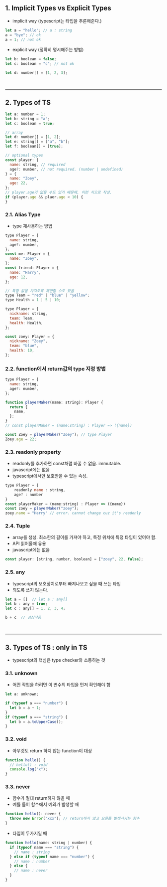 ## **1. Implicit Types vs Explicit Types**

- implicit way (typescript는 타입을 추론해준다.)

```javascript
let a = "hello"; // a : string
a = "bye"; // ok
a = 1; // not ok
```

- explicit way (정확히 명시해주는 방법)

```javascript
let b: boolean = false;
let c: boolean = "c"; // not ok

let d: number[] = [1, 2, 3];
```

<br />

---

## **2. Types of TS**

```javascript
let a: number = 1;
let b: string = "a";
let c: boolean = true;

// array
let d: number[] = [1, 2];
let e: string[] = ["a", "b"];
let f: boolean[] = [true];

// optional types
const player: {
  name: string, // required
  age?: number, // not required. (number | undefined)
} = {
  name: "Zoey",
  age: 22,
};
// player.age가 없을 수도 있기 때문에, 이런 식으로 작성.
if (player.age && plaer.age < 10) {
}
```

### 2.1. Alias Type

- type 재사용하는 방법

```javascript
type Player = {
  name: string,
  age?: number,
};
const me: Player = {
  name: "Zoey",
};
const friend: Player = {
  name: "Harry",
  age: 12,
};
```

```javascript
// 특정 값을 가지도록 제한할 수도 있음
type Team = "red" | "blue" | "yellow";
type Health = 1 | 5 | 10;

type Player = {
  nickname: string,
  team: Team,
  health: Health,
};

const zoey: Player = {
  nickname: "Zoey",
  team: "blue",
  health: 10,
};
```

### 2.2. function에서 return값의 type 지정 방법

```javascript
type Player = {
  name: string,
  age?: number,
};

function playerMaker(name: string): Player {
  return {
    name,
  };
}
// const playerMaker = (name:string) : Player => ({name})

const Zoey = playerMaker("Zoey"); // type Player
Zoey.age = 22;
```

### 2.3. readonly property

- readonly를 추가하면 const처럼 바꿀 수 없음. immutable.
- javascript에는 없음
- typescript에서만 보호받을 수 있는 속성.

```javascript
type Player = {
    readonly name : string,
    age? : number
}
const playerMaker = (name:string) : Player => ({name})
const zoey = playerMaker("zoey");
zoey.name = "Harry" // error. cannot change cuz it's readonly

```

### 2.4. Tuple

- array를 생성. 최소한의 길이를 가져야 하고, 특정 위치에 특정 타입이 있어야 함.
- API 읽어올때 유용
- javascript에는 없음

```javascript
const player: [string, number, boolean] = ["zoey", 22, false];
```

### 2.5. any

- typescript의 보호장치로부터 빠져나오고 싶을 때 쓰는 타입
- 되도록 쓰지 않는다.

```javascript
let a = []  // let a : any[]
let b : any = true;
let c : any[] = 1, 2, 3, 4;

b + c  // 정상작동
```

<br />

---

## **3. Types of TS : only in TS**

- typescript의 핵심은 type checker와 소통하는 것

### 3.1. unknown

- 어떤 작업을 하려면 이 변수의 타입을 먼저 확인해야 함

```javascript
let a: unknown;

if (typeof a === "number") {
  let b = a + 1;
}
if (typeof a === "string") {
  let b = a.toUpperCase();
}
```

### 3.2. void

- 아무것도 return 하지 않는 function이 대상

```javascript
function hello() {
  // hello() : void
  console.log("x");
}
```

### 3.3. never

- 함수가 절대 return하지 않을 때
- 예를 들어 함수에서 예외가 발생할 때

```javascript
function hello(): never {
  throw new Error("xxx"); // return하지 않고 오류를 발생시키는 함수
}
```

- 타입이 두가지일 때

```javascript
function hello(name: string | number) {
  if (typeof name === "string") {
    // name : string
  } else if (typeof name === "number") {
    // name : number
  } else {
    // name : never
  }
}
```
